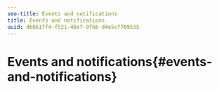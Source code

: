 ```yaml
---
seo-title: Events and notifications
title: Events and notifications
uuid: d6061ff4-f521-46ef-9fbb-d4e5cf709535
---
```


# Events and notifications{#events-and-notifications}

